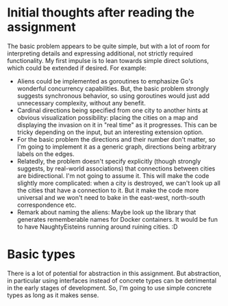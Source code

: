 # Initial thoughts after reading the assignment

The basic problem appears to be quite simple, but with a lot of room for interpreting details and
expressing additional, not strictly required functionality. My first impulse is to lean towards
simple direct solutions, which could be extended if desired. For example:

- Aliens could be implemented as goroutines to emphasize Go's wonderful concurrency capabilities.
  But, the basic problem strongly suggests synchronous behavior, so using goroutines would just
  add unnecessary complexity, without any benefit.
- Cardinal directions being specified from one city to another hints at obvious visualization
  possibility: placing the cities on a map and displaying the invasion on it in "real time" as
  it progresses. This can be tricky depending on the input, but an interesting extension option.
- For the basic problem the directions and their number don't matter, so I'm going to implement it
  as a generic graph, directions being arbitrary labels on the edges.
- Relatedly, the problem doesn't specify explicitly (though strongly suggests, by real-world
  associations) that connections between cities are bidirectional. I'm not going to assume it.
  This will make the code slightly more complicated: when a city is destroyed, we can't look up
  all the cities that have a connection to it. But it make the code more universal and we won't
  need to bake in the east-west, north-south correspondence etc.
- Remark about naming the aliens: Maybe look up the library that generates rememberable names for
  Docker containers. It would be fun to have NaughtyEisteins running around ruining cities. :D

# Basic types

There is a lot of potential for abstraction in this assignment. But abstraction, in particular
using interfaces instead of concrete types can be detrimental in the early stages of development.
So, I'm going to use simple concrete types as long as it makes sense.
